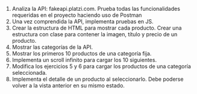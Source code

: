 1. Analiza la API: fakeapi.platzi.com. Prueba todas las funcionalidades requeridas en el proyecto haciendo uso de Postman
2. Una vez comprendida la API, implementa pruebas en JS.
3. Crear la estructura de HTML para mostrar cada producto. Crear una estructura con clase para contener la imagen, título y precio de un producto.
4. Mostrar las categorías de la API.
5. Mostrar los primeros 10 productos de una categoría fija.
6. Implementa un scroll infinito para cargar los 10 siguientes.
7. Modifica los ejercicios 5 y 6 para cargar los productos de una categoría seleccionada.
8. Implementa el detalle de un producto al seleccionarlo. Debe poderse volver a la vista anterior en su mismo estado.
